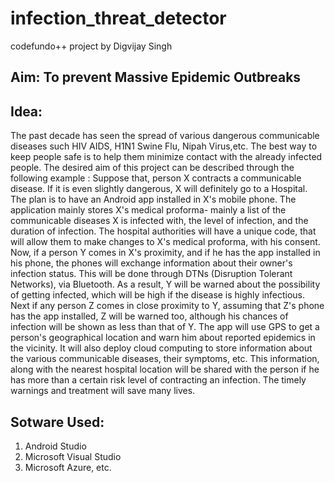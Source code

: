# infection_threat_detector
codefundo++ project by Digvijay Singh
## Aim: To prevent Massive Epidemic Outbreaks
## Idea:
The past decade has seen the spread of various dangerous communicable diseases such HIV AIDS, H1N1 Swine Flu, Nipah Virus,etc. The best way to keep people safe is to help them minimize contact with the already infected people. The desired aim of this project can be described through the following example :
Suppose that, person X contracts a communicable disease. If it is even slightly dangerous, X will definitely go to a Hospital. The plan is to have an Android app installed in X's mobile phone. The application mainly stores X's medical proforma- mainly a list of the communicable diseases X is infected with, the level of infection, and the duration of infection. The hospital authorities will have a unique code, that will allow them to make changes to X's medical proforma, with his consent. Now, if a person Y comes in X's proximity, and if he has the app installed in his phone, the phones will exchange information about their owner's infection status. This will be done through DTNs (Disruption Tolerant Networks), via Bluetooth. As a result, Y will be warned about the possibility of getting infected, which will be high if the disease is highly infectious. Next if any person Z comes in close proximity to Y, assuming that Z's phone has the app installed, Z will be warned too, although his chances of infection will be shown as less than that of Y. 
The app will use GPS to get a person's geographical location and warn him about reported epidemics in the vicinity. It will also deploy cloud computing to store information about the various communicable diseases, their symptoms, etc. This information, along with the nearest hospital location will be shared with the person if he has more than a certain risk level of contracting an infection. The timely warnings and treatment will save many lives.
## Sotware Used:
1) Android Studio
2) Microsoft Visual Studio
3) Microsoft Azure, etc.
   

